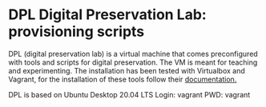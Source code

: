 # DPL Digital Preservation Lab: provisioning scripts

DPL (digital preservation lab) is a virtual machine that comes preconfigured with tools and scripts for digital preservation. The VM is meant for teaching and experimenting. The installation has been tested with Virtualbox and Vagrant, for the installation of these tools follow their [documentation.](https://www.vagrantup.com/docs/installation)

DPL is based on Ubuntu Desktop 20.04 LTS
Login: vagrant
PWD: vagrant

